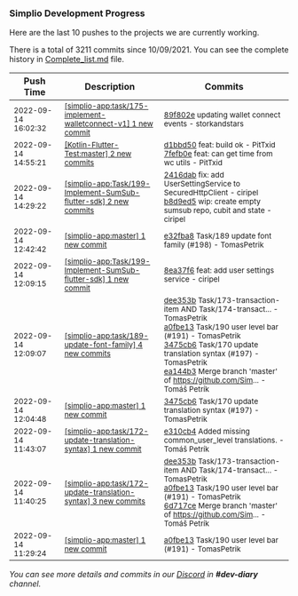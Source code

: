 
### Simplio Development Progress

Here are the last 10 pushes to the projects we are currently working.

There is a total of 3211 commits since 10/09/2021. You can see the complete history in
 [Complete_list.md](Complete_list.md) file.

| Push Time | Description | Commits |
| --- | --- | --- |
| <sub>2022-09-14 16:02:32</sub> | <sub>[[simplio-app:task/175\-implement\-walletconnect\-v1] 1 new commit](https://github.com/SimplioOfficial/simplio-app/commit/89f802e660b095fb08935af36bc84660ac5359ac)</sub> | <sub>[89f802e](https://github.com/SimplioOfficial/simplio-app/commit/89f802e660b095fb08935af36bc84660ac5359ac) updating wallet connect events - storkandstars</sub> |
| <sub>2022-09-14 14:55:21</sub> | <sub>[[Kotlin-Flutter-Test:master] 2 new commits](https://github.com/SimplioOfficial/Kotlin-Flutter-Test/compare/ef47936f620c...7fefb0ef8bf8)</sub> | <sub>[d1bbd50](https://github.com/SimplioOfficial/Kotlin-Flutter-Test/commit/d1bbd50eaebcef400d6c171f7605a2710d46d0ed) feat: build ok - PitTxid<br>[7fefb0e](https://github.com/SimplioOfficial/Kotlin-Flutter-Test/commit/7fefb0ef8bf8e704e45f8e913e013d4737a88599) feat: can get time from wc utils - PitTxid</sub> |
| <sub>2022-09-14 14:29:22</sub> | <sub>[[simplio-app:Task/199\-Implement\-SumSub\-flutter\-sdk] 2 new commits](https://github.com/SimplioOfficial/simplio-app/compare/8ea37f6867db...b8d9ed5567eb)</sub> | <sub>[2416dab](https://github.com/SimplioOfficial/simplio-app/commit/2416dab62db2666c36a9af30e70e784c52b6e982) fix: add UserSettingService to SecuredHttpClient - ciripel<br>[b8d9ed5](https://github.com/SimplioOfficial/simplio-app/commit/b8d9ed5567eb723df2157e8ca69161f5f2bd6d82) wip: create empty sumsub repo, cubit and state - ciripel</sub> |
| <sub>2022-09-14 12:42:42</sub> | <sub>[[simplio-app:master] 1 new commit](https://github.com/SimplioOfficial/simplio-app/commit/e32fba8127d713ef630c2daa117c20ec8b37c893)</sub> | <sub>[e32fba8](https://github.com/SimplioOfficial/simplio-app/commit/e32fba8127d713ef630c2daa117c20ec8b37c893) Task/189 update font family (#198) - TomasPetrik</sub> |
| <sub>2022-09-14 12:09:15</sub> | <sub>[[simplio-app:Task/199\-Implement\-SumSub\-flutter\-sdk] 1 new commit](https://github.com/SimplioOfficial/simplio-app/commit/8ea37f6867db4b4fc7e7749d7a134660944c5411)</sub> | <sub>[8ea37f6](https://github.com/SimplioOfficial/simplio-app/commit/8ea37f6867db4b4fc7e7749d7a134660944c5411) feat: add user settings service - ciripel</sub> |
| <sub>2022-09-14 12:09:07</sub> | <sub>[[simplio-app:task/189\-update\-font\-family] 4 new commits](https://github.com/SimplioOfficial/simplio-app/compare/3e13df422fa9...ea144b350b5b)</sub> | <sub>[dee353b](https://github.com/SimplioOfficial/simplio-app/commit/dee353bfb31113c937eb9aa0c1a9061fd3e41c78) Task/173-transaction-item AND Task/174-transact... - TomasPetrik<br>[a0fbe13](https://github.com/SimplioOfficial/simplio-app/commit/a0fbe133321874dd98d6067f4e5a07a03f24f897) Task/190 user level bar (#191) - TomasPetrik<br>[3475cb6](https://github.com/SimplioOfficial/simplio-app/commit/3475cb6cef1272ac532da231773cdf783029acac) Task/170 update translation syntax (#197) - TomasPetrik<br>[ea144b3](https://github.com/SimplioOfficial/simplio-app/commit/ea144b350b5b2df7003e5ce037e03bf53d9bf5af) Merge branch 'master' of https://github.com/Sim... - Tomáš Petrík</sub> |
| <sub>2022-09-14 12:04:48</sub> | <sub>[[simplio-app:master] 1 new commit](https://github.com/SimplioOfficial/simplio-app/commit/3475cb6cef1272ac532da231773cdf783029acac)</sub> | <sub>[3475cb6](https://github.com/SimplioOfficial/simplio-app/commit/3475cb6cef1272ac532da231773cdf783029acac) Task/170 update translation syntax (#197) - TomasPetrik</sub> |
| <sub>2022-09-14 11:43:07</sub> | <sub>[[simplio-app:task/172\-update\-translation\-syntax] 1 new commit](https://github.com/SimplioOfficial/simplio-app/commit/e310cb4dc80c1d5f802ce146c4260f03b69820d1)</sub> | <sub>[e310cb4](https://github.com/SimplioOfficial/simplio-app/commit/e310cb4dc80c1d5f802ce146c4260f03b69820d1) Added missing common_user_level translations. - Tomáš Petrík</sub> |
| <sub>2022-09-14 11:40:25</sub> | <sub>[[simplio-app:task/172\-update\-translation\-syntax] 3 new commits](https://github.com/SimplioOfficial/simplio-app/compare/33848fa50e6f...6d717cec8ac0)</sub> | <sub>[dee353b](https://github.com/SimplioOfficial/simplio-app/commit/dee353bfb31113c937eb9aa0c1a9061fd3e41c78) Task/173-transaction-item AND Task/174-transact... - TomasPetrik<br>[a0fbe13](https://github.com/SimplioOfficial/simplio-app/commit/a0fbe133321874dd98d6067f4e5a07a03f24f897) Task/190 user level bar (#191) - TomasPetrik<br>[6d717ce](https://github.com/SimplioOfficial/simplio-app/commit/6d717cec8ac0b2c20fda31c48b82eb2a62828af1) Merge branch 'master' of https://github.com/Sim... - Tomáš Petrík</sub> |
| <sub>2022-09-14 11:29:24</sub> | <sub>[[simplio-app:master] 1 new commit](https://github.com/SimplioOfficial/simplio-app/commit/a0fbe133321874dd98d6067f4e5a07a03f24f897)</sub> | <sub>[a0fbe13](https://github.com/SimplioOfficial/simplio-app/commit/a0fbe133321874dd98d6067f4e5a07a03f24f897) Task/190 user level bar (#191) - TomasPetrik</sub> |

_You can see more details and commits in our [Discord](https://discord.gg/aKhjuwZmdP) in **#dev-diary** channel._
